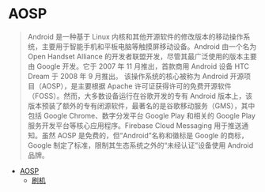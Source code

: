 # AOSP
> Android 是一种基于 Linux 内核和其他开源软件的修改版本的移动操作系统，主要用于智能手机和平板电脑等触摸屏移动设备。Android 由一个名为 Open Handset Alliance 的开发者联盟开发，尽管其最广泛使用的版本主要由 Google 开发。它于 2007 年 11 月推出，首款商用 Android 设备 HTC Dream 于 2008 年 9 月推出。
> 该操作系统的核心被称为 Android 开源项目（AOSP），是主要根据 Apache 许可证获得许可的免费开源软件（FOSS）。然而，大多数设备运行在谷歌开发的专有 Android 版本上，该版本预装了额外的专有闭源软件，最著名的是谷歌移动服务（GMS），其中包括 Google Chrome、数字分发平台 Google Play 和相关的 Google Play 服务开发平台等核心应用程序。Firebase Cloud Messaging 用于推送通知。虽然 AOSP 是免费的，但“Android”名称和徽标是 Google 的商标，Google 制定了标准，限制其生态系统之外的“未经认证”设备使用 Android 品牌。

- [AOSP](./subpage/AOSP/_AOSP.md)
  - [刷机](./subpage/AOSP/subsubpage/刷机.md)

